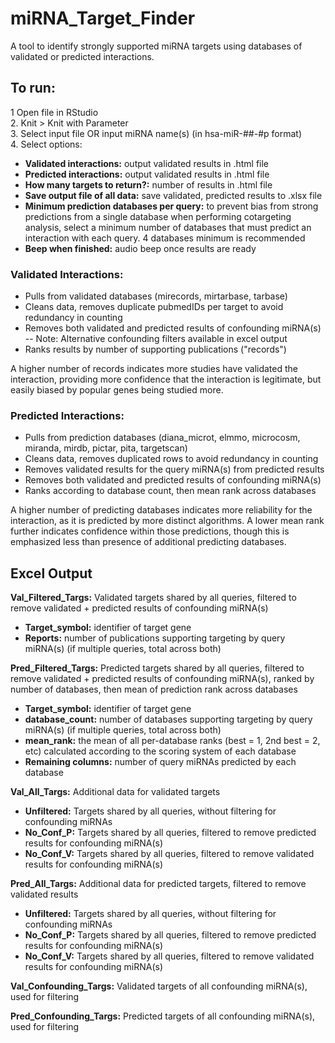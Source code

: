 # miRNA_Target_Finder
A tool to identify strongly supported miRNA targets using databases of validated or predicted interactions.

## To run:
1 Open file in RStudio\
2. Knit > Knit with Parameter\
3. Select input file OR input miRNA name(s) (in hsa-miR-##-#p format)\
4. Select options:
- **Validated interactions:** output validated results in .html file
- **Predicted interactions:** output validated results in .html file
- **How many targets to return?:** number of results in .html file
- **Save output file of all data:** save validated, predicted results to .xlsx file
- **Minimum prediction databases per query:** to prevent bias from strong predictions from a single database when performing cotargeting analysis, select a minimum number of databases that must predict an interaction with each query. 4 databases minimum is recommended
- **Beep when finished:** audio beep once results are ready

### Validated Interactions:
- Pulls from validated databases (mirecords, mirtarbase, tarbase)
- Cleans data, removes duplicate pubmedIDs per target to avoid redundancy in counting
- Removes both validated and predicted results of confounding miRNA(s)
-- Note: Alternative confounding filters available in excel output
- Ranks results by number of supporting publications ("records")

A higher number of records indicates more studies have validated the interaction, providing more confidence that the interaction is legitimate, but easily biased by popular genes being studied more.


### Predicted Interactions:
- Pulls from prediction databases (diana_microt, elmmo, microcosm, miranda, mirdb, pictar, pita, targetscan)
- Cleans data, removes duplicated rows to avoid redundancy in counting
- Removes validated results for the query miRNA(s) from predicted results
- Removes both validated and predicted results of confounding miRNA(s)
- Ranks according to database count, then mean rank across databases

A higher number of predicting databases indicates more reliability for the interaction, as it is predicted by more distinct algorithms. A lower mean rank further indicates confidence within those predictions, though this is emphasized less than presence of additional predicting databases.

## Excel Output
**Val_Filtered_Targs:** Validated targets shared by all queries, filtered to remove validated + predicted results of confounding miRNA(s)
- **Target_symbol:** identifier of target gene
- **Reports:** number of publications supporting targeting by query miRNA(s) (if multiple queries, total across both)

**Pred_Filtered_Targs:** Predicted targets shared by all queries, filtered to remove validated + predicted results of confounding miRNA(s), ranked by number of databases, then mean of prediction rank across databases
- **Target_symbol:** identifier of target gene
- **database_count:** number of databases supporting targeting by query miRNA(s) (if multiple queries, total across both)
- **mean_rank:** the mean of all per-database ranks (best = 1, 2nd best = 2, etc) calculated according to the scoring system of each database
- **Remaining columns:** number of query miRNAs predicted by each database

**Val_All_Targs:** Additional data for validated targets
- **Unfiltered:** Targets shared by all queries, without filtering for confounding miRNAs
- **No_Conf_P:** Targets shared by all queries, filtered to remove predicted results for confounding miRNA(s)
- **No_Conf_V:** Targets shared by all queries, filtered to remove validated results for confounding miRNA(s)

**Pred_All_Targs:** Additional data for predicted targets, filtered to remove validated results
- **Unfiltered:** Targets shared by all queries, without filtering for confounding miRNAs
- **No_Conf_P:** Targets shared by all queries, filtered to remove predicted results for confounding miRNA(s)
- **No_Conf_V:** Targets shared by all queries, filtered to remove validated results for confounding miRNA(s)

**Val_Confounding_Targs:** Validated targets of all confounding miRNA(s), used for filtering

**Pred_Confounding_Targs:** Predicted targets of all confounding miRNA(s), used for filtering
